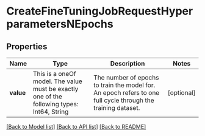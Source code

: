 # CreateFineTuningJobRequestHyperparametersNEpochs



## Properties
Name | Type | Description | Notes
------------ | ------------- | ------------- | -------------
**value** | This is a oneOf model. The value must be exactly one of the following types: Int64, String | The number of epochs to train the model for. An epoch refers to one full cycle  through the training dataset.  | [optional] 




[[Back to Model list]](../README.md#models) [[Back to API list]](../README.md#api-endpoints) [[Back to README]](../README.md)


